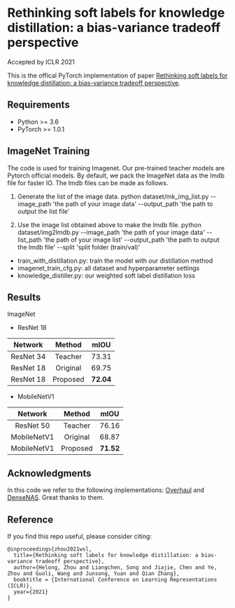# Rethinking soft labels for knowledge distillation: a bias-variance tradeoff perspective
Accepted by ICLR 2021

This is the offical PyTorch implementation of paper [Rethinking soft labels for knowledge distillation: a bias-variance tradeoff perspective](https://arxiv.org/abs/2102.00650).

## Requirements
+ Python >= 3.6
+ PyTorch >= 1.0.1 

## ImageNet Training

The code is used for training Imagenet. Our pre-trained teacher models are Pytorch official models. By default, we pack the ImageNet data as the lmdb file for faster IO. The lmdb files can be made as follows.

1. Generate the list of the image data.
python dataset/mk_img_list.py --image_path 'the path of your image data' --output_path 'the path to output the list file'

2. Use the image list obtained above to make the lmdb file.
python dataset/img2lmdb.py --image_path 'the path of your image data' --list_path 'the path of your image list' --output_path 'the path to output the lmdb file' --split 'split folder (train/val)'

+ train_with_distillation.py: train the model with our distillation method
+ imagenet_train_cfg.py: all dataset and hyperparameter settings
+ knowledge_distiller.py: our weighted soft label distillation loss

## Results

ImageNet

+ ResNet 18

|   Network  |  Method  | mIOU |
|:----------:|:--------:|:----------:|
| ResNet 34 |  Teacher |    73.31   |
| ResNet 18 | Original |    69.75   |
| ResNet 18 | Proposed |    __72.04__   |

+ MobileNetV1

|  Network  |  Method  |  mIOU |
|:---------:|:--------:|:-----:|
| ResNet 50 |  Teacher | 76.16 |
| MobileNetV1 | Original | 68.87 |
| MobileNetV1 | Proposed | __71.52__ |

## Acknowledgments
In this code we refer to the following implementations: [Overhaul](https://github.com/clovaai/overhaul-distillation)
and [DenseNAS](https://github.com/JaminFong/DenseNAS). Great thanks to them.

## Reference

If you find this repo useful, please consider citing:

```
@inproceedings{zhou2021wsl,
  title={Rethinking soft labels for knowledge distillation: a bias-variance tradeoff perspective},
  author={Helong, Zhou and Liangchen, Song and Jiajie, Chen and Ye, Zhou and Guoli, Wang and Junsong, Yuan and Qian Zhang},
  booktitle = {International Conference on Learning Representations (ICLR)},
  year={2021}
}
```
